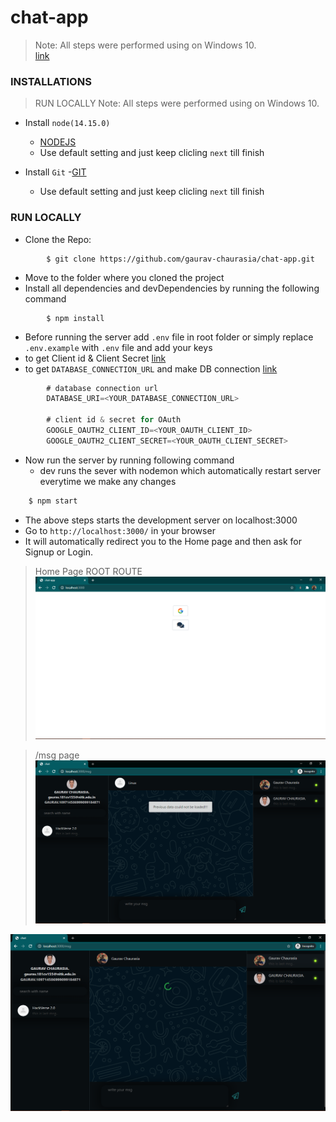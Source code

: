 # chat-app

> Note: All steps were performed using on Windows 10.  
> [link](https://dlhd.herokuapp.com/msg)


### INSTALLATIONS

> RUN LOCALLY
> Note: All steps were performed using on Windows 10.

- Install `node(14.15.0)` 
  - [NODEJS](https://nodejs.org/en/)
  - Use default setting and just keep clicling `next` till finish

- Install `Git` 
  -[GIT](https://git-scm.com/)
  - Use default setting and just keep clicling `next` till finish


### RUN LOCALLY

- Clone the Repo:

```
        $ git clone https://github.com/gaurav-chaurasia/chat-app.git
```

- Move to the folder where you cloned the project 
- Install all dependencies and devDependencies by running the following command

```
        $ npm install
```

- Before running the server add `.env` file in root folder or simply replace `.env.example` with `.env` file and add your keys
- to get Client id & Client Secret [link](https://www.balbooa.com/gridbox-documentation/how-to-get-google-client-id-and-client-secret)
- to get `DATABASE_CONNECTION_URL` and make DB connection [link](https://medium.com/@sergio13prez/connecting-to-mongodb-atlas-d1381f184369)

```js
        # database connection url
        DATABASE_URI=<YOUR_DATABASE_CONNECTION_URL>

        # client id & secret for OAuth
        GOOGLE_OAUTH2_CLIENT_ID=<YOUR_OAUTH_CLIENT_ID>
        GOOGLE_OAUTH2_CLIENT_SECRET=<YOUR_OAUTH_CLIENT_SECRET>
```


- Now run the server by running following command
  - dev runs the sever with nodemon which automatically restart server everytime we make any changes  

```js
    $ npm start
```

- The above steps starts the development server on localhost:3000 
- Go to `http://localhost:3000/` in your browser 
- It will automatically redirect you to the Home page and then ask for Signup or Login.

> Home Page ROOT ROUTE
![](public/images/4.png)

> /msg page
![](public/images/2.png)

![](public/images/3.png)